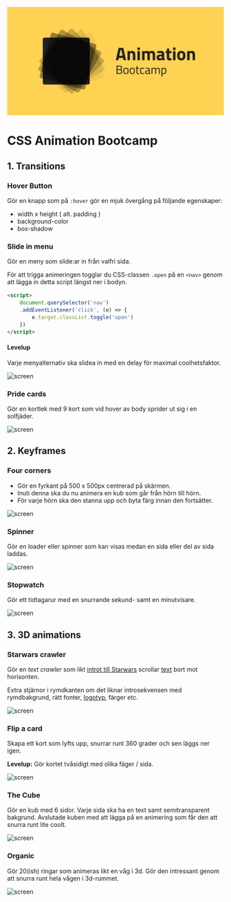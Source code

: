 ![Poster](poster.png)
# CSS Animation Bootcamp

## 1. Transitions

### Hover Button
Gör en knapp som på ```:hover``` gör en mjuk övergång på följande egenskaper: 

* width x height ( alt. padding )
* background-color
* box-shadow


### Slide in menu

Gör en meny som slide:ar in från valfri sida.

För att trigga animeringen togglar du CSS-classen ```.open``` på en ```<nav>``` genom att lägga in detta script längst ner i bodyn.

```html
<script>
    document.querySelector('nav')
    .addEventListener('click', (e) => {
        e.target.classList.toggle('open')
    })
</script>
```

#### Levelup
Varje menyalternativ ska slidea in med en delay för maximal coolhetsfaktor.

![screen](/examples/02_slidein_menu/screen.png)


### Pride cards

Gör en kortlek med 9 kort som vid hover av body sprider ut sig i en solfjäder.

![screen](/examples/03_cardspread/screen.png)



## 2. Keyframes

### Four corners

* Gör en fyrkant på 500 x 500px centrerad på skärmen. 
* Inuti denna ska du nu animera en kub som går från hörn till hörn. 
* För varje hörn ska den stanna upp och byta färg innan den fortsätter.

![screen](/examples/04_fourcorners/screen.png)


### Spinner

Gör en loader eller spinner som kan visas medan en sida eller del av sida laddas.

![screen](/examples/05_spinner/screen.png)


### Stopwatch

Gör ett tidtagarur med en snurrande sekund- samt en minutvisare. 

![screen](/examples/06_stopwatch/screen.png)

## 3. 3D animations

### Starwars crawler
Gör en *text crawler* som likt [introt till Starwars](https://www.youtube.com/watch?v=h5psCjg5-cI) scrollar [text](https://starwars.fandom.com/wiki/Opening_crawl) bort mot horisonten.

Extra stjärnor i rymdkanten om det liknar introsekvensen med rymdbakgrund, rätt fonter, [logotyp](https://upload.wikimedia.org/wikipedia/commons/9/9b/Star_Wars_Yellow_Logo.svg), färger etc.

![screen](/examples/07_sw_crawler/screen.png)

### Flip a card

Skapa ett kort som lyfts upp, snurrar runt 360 grader och sen läggs ner igen.

**Levelup:** Gör kortet tvåsidigt med olika fäger / sida.

![screen](/examples/08_flipcard/screen.png)


### The Cube

Gör en kub med 6 sidor. Varje sida ska ha en text samt semitransparent bakgrund. Avslutade kuben med att lägga på en animering som får den att snurra runt lite coolt.

![screen](/examples/09_cube/screen.png)

### Organic

Gör 20(ish) ringar som animeras likt en våg i 3d. Gör den intressant genom att snurra runt hela vågen i 3d-rummet.

![screen](/examples/10_organic/screen.png)